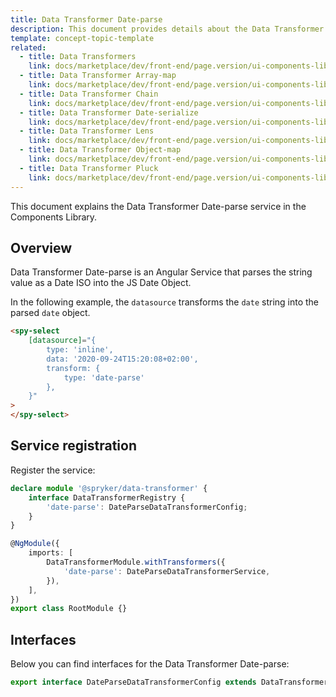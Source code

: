 ```yaml
---
title: Data Transformer Date-parse
description: This document provides details about the Data Transformer Date-parse service in the Components Library.
template: concept-topic-template
related:
  - title: Data Transformers
    link: docs/marketplace/dev/front-end/page.version/ui-components-library/data-transformers/index.html
  - title: Data Transformer Array-map
    link: docs/marketplace/dev/front-end/page.version/ui-components-library/data-transformers/array-map.html
  - title: Data Transformer Chain
    link: docs/marketplace/dev/front-end/page.version/ui-components-library/data-transformers/chain.html
  - title: Data Transformer Date-serialize
    link: docs/marketplace/dev/front-end/page.version/ui-components-library/data-transformers/date-serialize.html
  - title: Data Transformer Lens
    link: docs/marketplace/dev/front-end/page.version/ui-components-library/data-transformers/lens.html
  - title: Data Transformer Object-map
    link: docs/marketplace/dev/front-end/page.version/ui-components-library/data-transformers/object-map.html
  - title: Data Transformer Pluck
    link: docs/marketplace/dev/front-end/page.version/ui-components-library/data-transformers/pluck.html
---
```


This document explains the Data Transformer Date-parse service in the Components Library.

## Overview

Data Transformer Date-parse is an Angular Service that parses the string value as a Date ISO into the JS Date Object.

In the following example, the `datasource` transforms the `date` string into the parsed `date` object.

```html
<spy-select
    [datasource]="{
        type: 'inline',
        data: '2020-09-24T15:20:08+02:00',
        transform: {
            type: 'date-parse'
        },
    }"
>
</spy-select>
```

## Service registration

Register the service:

```ts
declare module '@spryker/data-transformer' {
    interface DataTransformerRegistry {
        'date-parse': DateParseDataTransformerConfig;
    }
}

@NgModule({
    imports: [
        DataTransformerModule.withTransformers({
            'date-parse': DateParseDataTransformerService,
        }),
    ],
})
export class RootModule {}
```

## Interfaces

Below you can find interfaces for the Data Transformer Date-parse:

```ts
export interface DateParseDataTransformerConfig extends DataTransformerConfig {}
```
